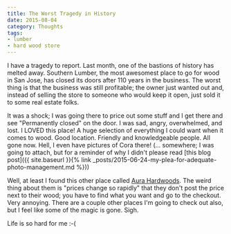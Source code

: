 ```yaml
---
title: The Worst Tragedy in History
date: 2015-08-04
category: Thoughts
tags:
- lumber
- hard wood store
---
```


I have a tragedy to report. Last month, one of the bastions of history has melted away. Southern Lumber, the most
awesomest place to go for wood in San Jose, has closed its doors after 110 years in the business. The worst thing is
that the business was still profitable; the owner just wanted out and, instead of selling the store to someone who would
keep it open, just sold it to some real estate folks.

It was a shock; I was going there to price out some stuff and I get there and see "Permanently closed" on the door. I
was sad, angry, overwhelmed, and lost. I LOVED this place! A huge selection of everything I could want when it comes to
wood. Good location. Friendly and knowledgeable people. All gone now. Hell, I even have pictures of Cora there!
(... somewhere; I was going to attach, but for a reminder of why I didn't please read [this blog post]({{ site.baseurl }}{% link _posts/2015-06-24-my-plea-for-adequate-photo-management.md %}))

Well, at least I found this other place called [Aura Hardwoods](http://www.aurahardwoods.com/san-jose-google-street-view). The weird thing about them is "prices change so
rapidly" that they don't post the price next to their wood; you have to find what you want and go to the checkout. Very
annoying. There are a couple other places I'm going to check out also, but I feel like some of the magic is gone. Sigh.

Life is so hard for me :-(

